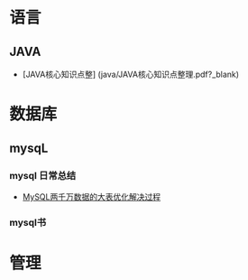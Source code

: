 # 语言
## JAVA
- [JAVA核心知识点整] (java/JAVA核心知识点整理.pdf?_blank)


# 数据库
## mysqL

### mysql 日常总结
- [MySQL两千万数据的大表优化解决过程](https://mp.weixin.qq.com/s?__biz=MzAxNDMwMTMwMw==&mid=2247490617&idx=1&sn=d4de94a4647c9b0f725fb56abf312b8a?_blank)



### mysql书



# 管理
##
